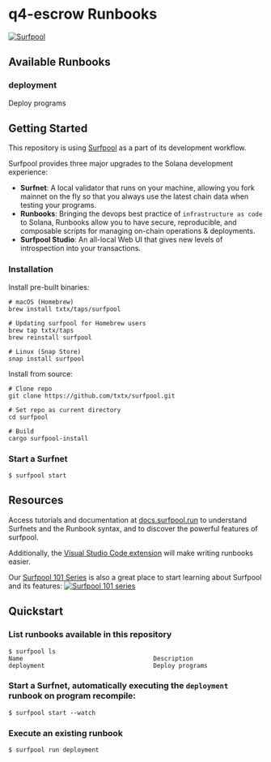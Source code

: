 # q4-escrow Runbooks

[![Surfpool](https://img.shields.io/badge/Operated%20with-Surfpool-gree?labelColor=gray)](https://surfpool.run)

## Available Runbooks

### deployment
Deploy programs

## Getting Started

This repository is using [Surfpool](https://surfpool.run) as a part of its development workflow.

Surfpool provides three major upgrades to the Solana development experience:
- **Surfnet**: A local validator that runs on your machine, allowing you fork mainnet on the fly so that you always use the latest chain data when testing your programs.
- **Runbooks**: Bringing the devops best practice of `infrastructure as code` to Solana, Runbooks allow you to have secure, reproducible, and composable scripts for managing on-chain operations & deployments.
- **Surfpool Studio**: An all-local Web UI that gives new levels of introspection into your transactions.

### Installation

Install pre-built binaries:

```console
# macOS (Homebrew)
brew install txtx/taps/surfpool

# Updating surfpool for Homebrew users
brew tap txtx/taps
brew reinstall surfpool

# Linux (Snap Store)
snap install surfpool
```

Install from source:

```console
# Clone repo
git clone https://github.com/txtx/surfpool.git

# Set repo as current directory
cd surfpool

# Build
cargo surfpool-install
```

### Start a Surfnet

```console
$ surfpool start
```

## Resources

Access tutorials and documentation at [docs.surfpool.run](https://docs.surfpool.run) to understand Surfnets and the Runbook syntax, and to discover the powerful features of surfpool.

Additionally, the [Visual Studio Code extension](https://marketplace.visualstudio.com/items?itemName=txtx.txtx) will make writing runbooks easier.

Our [Surfpool 101 Series](https://www.youtube.com/playlist?list=PL0FMgRjJMRzO1FdunpMS-aUS4GNkgyr3T) is also a great place to start learning about Surfpool and its features:
<a href="https://www.youtube.com/playlist?list=PL0FMgRjJMRzO1FdunpMS-aUS4GNkgyr3T">
  <picture>
    <source srcset="https://raw.githubusercontent.com/txtx/surfpool/main/doc/assets/youtube.png">
    <img alt="Surfpool 101 series" style="max-width: 100%;">
  </picture>
</a>

## Quickstart

### List runbooks available in this repository
```console
$ surfpool ls
Name                                    Description
deployment                              Deploy programs
```

### Start a Surfnet, automatically executing the `deployment` runbook on program recompile:
```console
$ surfpool start --watch
```

### Execute an existing runbook
```console
$ surfpool run deployment
```
